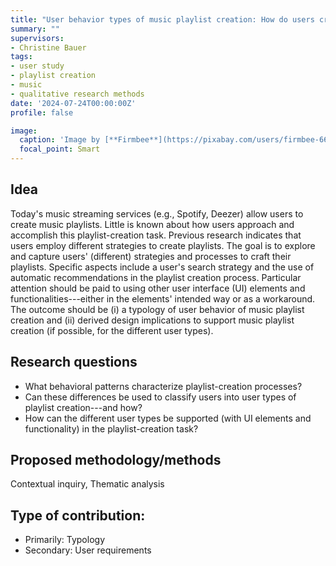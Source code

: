 ```yaml
---
title: "User behavior types of music playlist creation: How do users create music playlists on music streaming services?"
summary: ""
supervisors:
- Christine Bauer
tags:
- user study
- playlist creation
- music
- qualitative research methods
date: '2024-07-24T00:00:00Z'
profile: false

image:
  caption: 'Image by [**Firmbee**](https://pixabay.com/users/firmbee-663163/?utm_source=link-attribution&utm_medium=referral&utm_campaign=image&utm_content=605439) from [**Pixabay**](https://pixabay.com/users/firmbee-663163/?utm_source=link-attribution&utm_medium=referral&utm_campaign=image&utm_content=605439).'
  focal_point: Smart
---
```


## Idea
Today's music streaming services (e.g., Spotify, Deezer) allow users to create music playlists. Little is known about how users approach and accomplish this playlist-creation task.
Previous research indicates that users employ different strategies to create playlists.
The goal is to explore and capture users' (different) strategies and processes to craft their playlists. Specific aspects include a user's search strategy and the use of automatic recommendations in the playlist creation process. Particular attention should be paid to using other user interface (UI) elements and functionalities---either in the elements' intended way or as a workaround.
The outcome should be (i) a typology of user behavior of music playlist creation and (ii) derived design implications to support music playlist creation (if possible, for the different user types).

## Research questions
- What behavioral patterns characterize playlist-creation processes?
- Can these differences be used to classify users into user types of playlist creation---and how?
- How can the different user types be supported (with UI elements and functionality) in the playlist-creation task?

## Proposed methodology/methods
Contextual inquiry, Thematic analysis
## Type of contribution:
- Primarily: Typology
- Secondary: User requirements